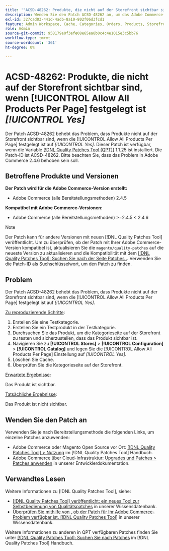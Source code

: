 ```yaml
---
title: '"ACSD-48262: Produkte, die nicht auf der Storefront sichtbar sind, wenn [!UICONTROL Allow All Products Per Page] festgelegt ist [!UICONTROL Yes]'''
description: Wenden Sie den Patch ACSD-48262 an, um das Adobe Commerce-Problem zu beheben, bei dem Produkte auf der Storefront nicht sichtbar sind, wenn die [!UICONTROL Allow All Products Per Page] festgelegt ist auf [!UICONTROL Yes].
exl-id: 327cad03-441d-4adb-8a10-802f06d3fcd1
feature: Admin Workspace, Cache, Categories, Orders, Products, Storefront
role: Admin
source-git-commit: 958179e0f3efe08e65ea8b0c4c4e1015e3c5bb76
workflow-type: tm+mt
source-wordcount: '361'
ht-degree: 0%

---
```


# ACSD-48262: Produkte, die nicht auf der Storefront sichtbar sind, wenn [!UICONTROL Allow All Products Per Page] festgelegt ist *[!UICONTROL Yes]*

Der Patch ACSD-48262 behebt das Problem, dass Produkte nicht auf der Storefront sichtbar sind, wenn die [!UICONTROL Allow All Products Per Page] festgelegt ist auf *[!UICONTROL Yes]*. Dieser Patch ist verfügbar, wenn die Variable [[!DNL Quality Patches Tool (QPT)]](/help/announcements/adobe-commerce-announcements/magento-quality-patches-released-new-tool-to-self-serve-quality-patches.md) 1.1.25 ist installiert. Die Patch-ID ist ACSD-48262. Bitte beachten Sie, dass das Problem in Adobe Commerce 2.4.6 behoben sein soll.

## Betroffene Produkte und Versionen

**Der Patch wird für die Adobe Commerce-Version erstellt:**

* Adobe Commerce (alle Bereitstellungsmethoden) 2.4.5

**Kompatibel mit Adobe Commerce-Versionen:**

* Adobe Commerce (alle Bereitstellungsmethoden) >=2.4.5 &lt; 2.4.6

>[!NOTE]
>
>Der Patch kann für andere Versionen mit neuen [!DNL Quality Patches Tool] veröffentlicht. Um zu überprüfen, ob der Patch mit Ihrer Adobe Commerce-Version kompatibel ist, aktualisieren Sie die `magento/quality-patches` auf die neueste Version zu aktualisieren und die Kompatibilität mit dem [[!DNL Quality Patches Tool]: Suchen Sie nach der Seite Patches .](https://experienceleague.adobe.com/tools/commerce-quality-patches/index.html). Verwenden Sie die Patch-ID als Suchschlüsselwort, um den Patch zu finden.

## Problem

Der Patch ACSD-48262 behebt das Problem, dass Produkte nicht auf der Storefront sichtbar sind, wenn die [!UICONTROL Allow All Products Per Page] festgelegt ist auf *[!UICONTROL Yes]*.

<u>Zu reproduzierende Schritte</u>:

1. Erstellen Sie eine Testkategorie.
1. Erstellen Sie ein Testprodukt in der Testkategorie.
1. Durchsuchen Sie das Produkt, um die Kategorieseite auf der Storefront zu testen und sicherzustellen, dass das Produkt sichtbar ist.
1. Navigieren Sie zu **[!UICONTROL Stores]** > **[!UICONTROL Configuration]** > **[!UICONTROL Catalog]** und legen Sie die [!UICONTROL Allow All Products Per Page] Einstellung auf *[!UICONTROL Yes]*.
1. Löschen Sie Cache.
1. Überprüfen Sie die Kategorieseite auf der Storefront.

<u>Erwartete Ergebnisse</u>:

Das Produkt ist sichtbar.

<u>Tatsächliche Ergebnisse</u>:

Das Produkt ist nicht sichtbar.

## Wenden Sie den Patch an

Verwenden Sie je nach Bereitstellungsmethode die folgenden Links, um einzelne Patches anzuwenden:

* Adobe Commerce oder Magento Open Source vor Ort: [[!DNL Quality Patches Tool] > Nutzung](https://experienceleague.adobe.com/docs/commerce-operations/tools/quality-patches-tool/usage.html) im [!DNL Quality Patches Tool] Handbuch.
* Adobe Commerce über Cloud-Infrastruktur: [Upgrades und Patches > Patches anwenden](https://devdocs.magento.com/cloud/project/project-patch.html) in unserer Entwicklerdokumentation.


## Verwandtes Lesen

Weitere Informationen zu [!DNL Quality Patches Tool], siehe:

* [[!DNL Quality Patches Tool] veröffentlicht: ein neues Tool zur Selbstbedienung von Qualitätspatches](/help/announcements/adobe-commerce-announcements/magento-quality-patches-released-new-tool-to-self-serve-quality-patches.md) in unserer Wissensdatenbank.
* [Überprüfen Sie mithilfe von , ob der Patch für Ihr Adobe Commerce-Problem verfügbar ist. [!DNL Quality Patches Tool]](/help/support-tools/patches-available-in-qpt-tool/check-patch-for-magento-issue-with-magento-quality-patches.md) in unserer Wissensdatenbank.

Weitere Informationen zu anderen in QPT verfügbaren Patches finden Sie unter [[!DNL Quality Patches Tool]: Suchen Sie nach Patches](https://experienceleague.adobe.com/tools/commerce-quality-patches/index.html) im [!DNL Quality Patches Tool] Handbuch.
